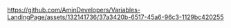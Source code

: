 

https://github.com/AminDevelopers/Variables-LandingPage/assets/132141736/37a3420b-6517-45a6-96c3-1129bc420255

